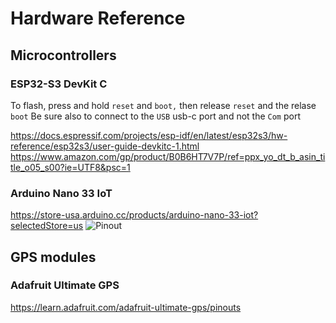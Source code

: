 # Hardware Reference

## Microcontrollers
### ESP32-S3 DevKit C
To flash, press and hold `reset` and `boot,` then release `reset` and the relase `boot`
Be sure also to connect to the `USB` usb-c port and not the `Com` port

https://docs.espressif.com/projects/esp-idf/en/latest/esp32s3/hw-reference/esp32s3/user-guide-devkitc-1.html
https://www.amazon.com/gp/product/B0B6HT7V7P/ref=ppx_yo_dt_b_asin_title_o05_s00?ie=UTF8&psc=1

### Arduino Nano 33 IoT
https://store-usa.arduino.cc/products/arduino-nano-33-iot?selectedStore=us
![Pinout](https://content.arduino.cc/assets/Pinout-NANO33IoT_latest.png)

## GPS modules
### Adafruit Ultimate GPS
https://learn.adafruit.com/adafruit-ultimate-gps/pinouts